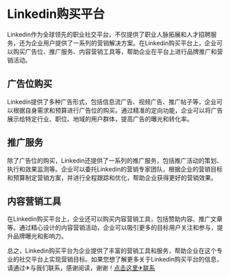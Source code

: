 # Linkedin购买平台

Linkedin作为全球领先的职业社交平台，不仅提供了职业人脉拓展和人才招聘服务，还为企业用户提供了一系列的营销解决方案。在Linkedin购买平台上，企业可以购买广告位、推广服务、内容营销工具等，帮助企业在平台上进行品牌推广和营销活动。

## 广告位购买

Linkedin提供了多种广告形式，包括信息流广告、视频广告、推广帖子等，企业可以根据自身需求和预算进行广告位的购买。通过精准的定向功能，企业可以将广告展示给特定行业、职位、地域的用户群体，提高广告的曝光和转化率。

## 推广服务

除了广告位的购买，Linkedin还提供了一系列的推广服务，包括推广活动的策划、执行和效果监测等。企业可以委托Linkedin的营销专家团队，根据企业的营销目标和预算制定营销方案，并进行全程跟踪和优化，帮助企业获得更好的营销效果。

## 内容营销工具

在Linkedin购买平台上，企业还可以购买内容营销工具，包括赞助内容、推广文章等。通过精心设计的内容营销活动，企业可以吸引更多的目标用户关注和参与，提升品牌曝光和影响力。

总之，Linkedin购买平台为企业提供了丰富的营销工具和服务，帮助企业在这个专业的社交平台上实现营销目标。如果您想了解更多关于Linkedin购买平台的信息，请通过✈与我们联系，感谢阅读，谢谢！[点击这里✈联系](https://t.me/LM999bot)